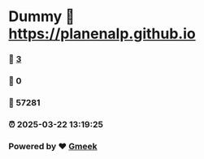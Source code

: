# Dummy :link: https://planenalp.github.io 
### :page_facing_up: [3](https://planenalp.github.io/tag.html) 
### :speech_balloon: 0 
### :hibiscus: 57281 
### :alarm_clock: 2025-03-22 13:19:25 
### Powered by :heart: [Gmeek](https://github.com/Meekdai/Gmeek)
